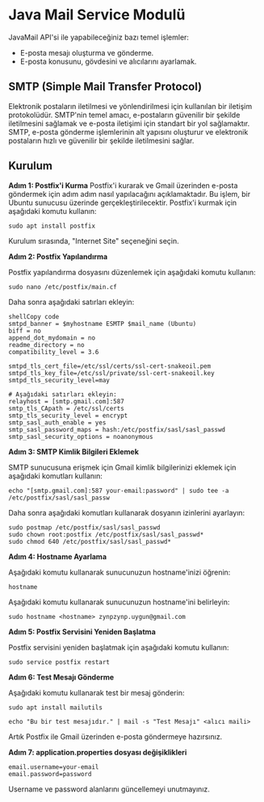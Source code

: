 
# Java Mail Service Modulü
JavaMail API'si ile yapabileceğiniz bazı temel işlemler:

- E-posta mesajı oluşturma ve gönderme.
- E-posta konusunu, gövdesini ve alıcılarını ayarlamak.

## SMTP (Simple Mail Transfer Protocol)

Elektronik postaların iletilmesi ve yönlendirilmesi için kullanılan bir iletişim protokolüdür. SMTP'nin temel amacı, e-postaların güvenilir bir şekilde iletilmesini sağlamak ve e-posta iletişimi için standart bir yol sağlamaktır. SMTP, e-posta gönderme işlemlerinin alt yapısını oluşturur ve elektronik postaların hızlı ve güvenilir bir şekilde iletilmesini sağlar.
## Kurulum

**Adım 1: Postfix'i Kurma**
Postfix'i kurarak ve Gmail üzerinden e-posta göndermek için  adım adım nasıl yapılacağını açıklamaktadır. Bu işlem, bir Ubuntu sunucusu üzerinde gerçekleştirilecektir.
Postfix'i kurmak için aşağıdaki komutu kullanın:

```
sudo apt install postfix
```
Kurulum sırasında, "Internet Site" seçeneğini seçin.

**Adım 2: Postfix Yapılandırma**

Postfix yapılandırma dosyasını düzenlemek için aşağıdaki komutu kullanın:

```
sudo nano /etc/postfix/main.cf
```
Daha sonra aşağıdaki satırları ekleyin:

```
shellCopy code
smtpd_banner = $myhostname ESMTP $mail_name (Ubuntu)
biff = no
append_dot_mydomain = no
readme_directory = no
compatibility_level = 3.6

smtpd_tls_cert_file=/etc/ssl/certs/ssl-cert-snakeoil.pem
smtpd_tls_key_file=/etc/ssl/private/ssl-cert-snakeoil.key
smtpd_tls_security_level=may

# Aşağıdaki satırları ekleyin:
relayhost = [smtp.gmail.com]:587
smtp_tls_CApath = /etc/ssl/certs
smtp_tls_security_level = encrypt
smtp_sasl_auth_enable = yes
smtp_sasl_password_maps = hash:/etc/postfix/sasl/sasl_passwd
smtp_sasl_security_options = noanonymous

```
**Adım 3: SMTP Kimlik Bilgileri Eklemek**

SMTP sunucusuna erişmek için Gmail kimlik bilgilerinizi eklemek için aşağıdaki komutları kullanın:

```
echo "[smtp.gmail.com]:587 your-email:password" | sudo tee -a /etc/postfix/sasl/sasl_passw
```

Daha sonra aşağıdaki komutları kullanarak dosyanın izinlerini ayarlayın:

```
sudo postmap /etc/postfix/sasl/sasl_passwd
sudo chown root:postfix /etc/postfix/sasl/sasl_passwd*
sudo chmod 640 /etc/postfix/sasl/sasl_passwd*
```
**Adım 4: Hostname Ayarlama**

Aşağıdaki komutu kullanarak sunucunuzun hostname'inizi öğrenin:

```
hostname
```

Aşağıdaki komutu kullanarak sunucunuzun hostname'ini belirleyin:

```
sudo hostname <hostname> zynpzynp.uygun@gmail.com
```

**Adım 5: Postfix Servisini Yeniden Başlatma**

Postfix servisini yeniden başlatmak için aşağıdaki komutu kullanın:

```
sudo service postfix restart
```

**Adım 6: Test Mesajı Gönderme**

Aşağıdaki komutu kullanarak test bir mesaj gönderin:
```
sudo apt install mailutils
```
```
echo "Bu bir test mesajıdır." | mail -s "Test Mesajı" <alıcı maili>
```

Artık Postfix ile Gmail üzerinden e-posta göndermeye hazırsınız.

**Adım 7: application.properties dosyası değişiklikleri**

```
email.username=your-email
email.password=password
```
Username ve password alanlarını güncellemeyi unutmayınız.

